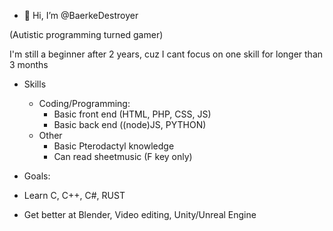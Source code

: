 - 👋 Hi, I’m @BaerkeDestroyer

(Autistic programming turned gamer)

I'm still a beginner after 2 years, cuz I cant focus on one skill for longer than 3 months


- Skills
  - Coding/Programming:  
    - Basic front end (HTML, PHP, CSS, JS)
    - Basic back end ((node)JS, PYTHON)
  - Other
    - Basic Pterodactyl knowledge
    - Can read sheetmusic (F key only)
 
 - Goals:
  - Learn C, C++, C#, RUST
  - Get better at Blender, Video editing, Unity/Unreal Engine

<!---
BaerkeDestroyer/BaerkeDestroyer is a ✨ special ✨ repository because its `README.md` (this file) appears on your GitHub profile.
You can click the Preview link to take a look at your changes.
--->
